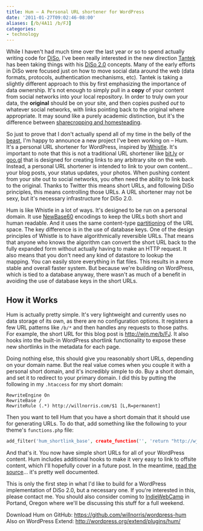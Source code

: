 ```yaml
---
title: Hum – A Personal URL shortener for WordPress
date: '2011-01-27T09:02:46-08:00'
aliases: [/b/4A11 /b/FJ]
categories:
- technology
---
```

While I haven't had much time over the last year or so to spend actually writing code for [DiSo][], I've been really
interested in the new direction [Tantek][] has been taking things with his [DiSo 2.0] concepts.  Many of the early
efforts in DiSo were focused just on how to move social data around the web (data formats, protocols, authentication
mechanisms, etc).  Tantek is taking a slightly different approach to this by first emphasizing the importance of data
ownership.  It's not enough to simply pull in a **copy** of your content from social networks into your local
repository.  In order to truly own your data, the **original** should be on your site, and then copies pushed *out* to
whatever social networks, with links pointing back to the original where appropriate.  It may sound like a purely
academic distinction, but it's the difference between [sharecropping and homesteading].

So just to prove that I don't actually spend all of my time in the belly of the [beast](http://www.google.com/), I'm
happy to announce a new project I've been working on – Hum.  It's a personal URL shortener for WordPress, inspired by
[Whistle][].  It's important to note that this is not a traditional URL shortener like [bit.ly][] or [goo.gl][] that is
designed for creating links to any arbitrary site on the web.  Instead, a personal URL shortener is intended to link to
your own content... your blog posts, your status updates, your photos.  When pushing content from your site out to
social networks, you often need the ability to link back to the original.  Thanks to Twitter this means short URLs, and
following DiSo principles, this means controlling those URLs.  A URL shortener may not be sexy, but it's necessary
infrastructure for DiSo 2.0.

Hum is like Whistle in a lot of ways.  It's designed to be run on a personal domain.  It use [NewBase60] encodings to
keep the URLs both short and human readable.  And it uses the same content-type [partitioning][] of the URL space.  The
key difference is in the use of database keys.  One of the design principles of Whistle is to have algorithmically
reversible URLs.  That means that anyone who knows the algorithm can convert the short URL back to the fully expanded
form without actually having to make an HTTP request.  It also means that you don't need any kind of datastore to lookup
the mapping.  You can easily store everything in flat files.  This results in a more stable and overall faster system.
But because we're building on WordPress, which is tied to a database anyway, there wasn't as much of a benefit in
avoiding the use of database keys in the short URLs.

## How it Works ##

Hum is actually pretty simple.  It's very lightweight and currently uses no data storage of its own, as there are no
configuration options.  It registers a few URL patterns like `/b/*` and then handles any requests to those paths.  For
example, the short URL for this blog post is <http://wjn.me/b/FJ>.  It also hooks into the built-in WordPress shortlink
functionality to expose these new shortlinks in the metadata for each page.  

Doing nothing else, this should give you reasonably short URLs, depending on your domain name.  But the real value comes
when you couple it with a personal short domain, and it's incredibly simple to do.  Buy a short domain, and set it to
redirect to your primary domain.  I did this by putting the following in my `.htaccess` for my short domain:

    RewriteEngine On
    RewriteBase /
    RewriteRule (.*) http://willnorris.com/$1 [L,R=permanent]

Then you want to tell Hum that you have a short domain that it should use for generating URLs.  To do that, add
something like the following to your theme's `functions.php` file:

``` php
add_filter('hum_shortlink_base', create_function('', 'return "http://wjn.me/";'));
```

And that's it.  You now have simple short URLs for all of your WordPress content.  Hum includes additional hooks to make
it very easy to link to offsite content, which I'll hopefully cover in a future post.  In the meantime, [read the
source][]... it's pretty well documented.

This is only the first step in what I'd like to build for a WordPress implementation of DiSo 2.0, but a necessary one.
If you're interested in this, please contact me.  You should also consider coming to [IndieWebCamp][] in Portand, Oregon
where we'll be discussing this stuff for a full weekend.

Download Hum on GitHub: <https://github.com/willnorris/wordpress-hum>  
Also on WordPress Extend: <http://wordpress.org/extend/plugins/hum/>

[Tantek]: http://tantek.com/
[DiSo]: http://diso-project.org/
[DiSo 2.0]: http://tantek.com/2010/034/t2/diso-2-personal-domains-shortener-hatom-push-relmeauth
[sharecropping and homesteading]: http://nomoresharecropping.org/2010/12/no-more-sharecropping/
[Whistle]: http://ttk.me/w/Whistle
[bit.ly]: http://bit.ly/
[goo.gl]: http://goo.gl/
[NewBase60]: http://ttk.me/w/NewBase60
[partitioning]: http://ttk.me/w/Whistle#design
[read the source]: https://github.com/willnorris/wordpress-hum

[IndieWebCamp]: https://web.archive.org/web/20110127/http://plancast.com/p/3cos/indiewebcamp
